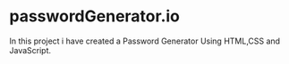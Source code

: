 # passwordGenerator.io
In this project i have created a Password Generator Using HTML,CSS and JavaScript.
